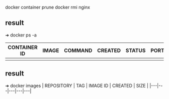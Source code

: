 docker container prune
docker rmi nginx

## result
➜ docker ps -a

| CONTAINER ID  | IMAGE   | COMMAND  |  CREATED   |  STATUS     |    PORTS  |  NAMES |
|---|---|---|---|---|---|---|
| || | |   |   | |

## result 
➜ docker images
|  REPOSITORY | TAG  |  IMAGE ID | CREATED |  SIZE |
|---|---|---|---|---|
